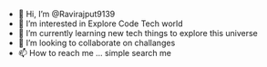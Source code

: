 - 👋 Hi, I’m @Ravirajput9139
- 👀 I’m interested in Explore Code Tech world
- 🌱 I’m currently learning new tech things to explore this universe
- 💞️ I’m looking to collaborate on challanges
- 📫 How to reach me ... simple search me

<!---
Ravirajput9139/Ravirajput9139 is a ✨ special ✨ repository because its `README.md` (this file) appears on your GitHub profile.
You can click the Preview link to take a look at your changes.
--->
